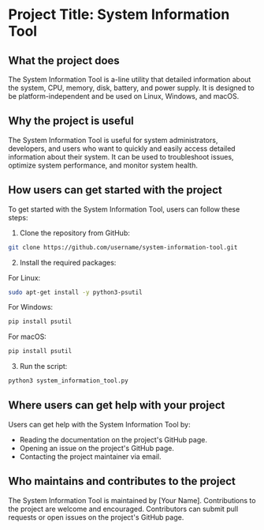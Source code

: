Project Title: System Information Tool
========================================

What the project does
-------------------

The System Information Tool is a-line utility that detailed information about the system, CPU, memory, disk, battery, and power supply. It is designed to be platform-independent and be used on Linux, Windows, and macOS.

Why the project is useful
--------

The System Information Tool is useful for system administrators, developers, and users who want to quickly and easily access detailed information about their system. It can be used to troubleshoot issues, optimize system performance, and monitor system health.

How users can get started with the project
----------------------------------------

To get started with the System Information Tool, users can follow these steps:

1. Clone the repository from GitHub:

```bash
git clone https://github.com/username/system-information-tool.git
```

2. Install the required packages:

For Linux:

```bash
sudo apt-get install -y python3-psutil
```

For Windows:

```bash
pip install psutil
```

For macOS:

```bash
pip install psutil
```

3. Run the script:

```bash
python3 system_information_tool.py
```

Where users can get help with your project
-----------------------------------------

Users can get help with the System Information Tool by:

* Reading the documentation on the project's GitHub page.
* Opening an issue on the project's GitHub page.
* Contacting the project maintainer via email.

Who maintains and contributes to the project
--------------------------------------------

The System Information Tool is maintained by [Your Name]. Contributions to the project are welcome and encouraged. Contributors can submit pull requests or open issues on the project's GitHub page.
